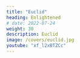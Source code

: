 ```yaml
---
title: "Euclid"
heading: Enlightened
# date: 2022-07-24
weight: 30
description: Euclid
image: /covers/euclid.jpg
youtube: "xf_l2xBTZCc"
---
```


